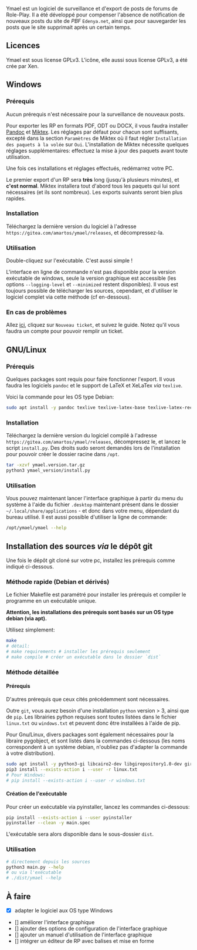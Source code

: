 Ymael est un logiciel de surveillance et d'export de posts de forums de
Role-Play. Il a été développé pour compenser l'absence de notification de
nouveaux posts du site de *PBF* `Edenya.net`, ainsi que pour sauvegarder les
posts que le site supprimait après un certain temps.

## Licences

Ymael est sous license GPLv3. L'icône, elle aussi sous license GPLv3, a été
crée par Xen.

## Windows

### Prérequis

Aucun prérequis n'est nécessaire pour la surveillance de nouveaux posts.

Pour exporter les RP en formats PDF, ODT ou DOCX, il vous faudra installer
[Pandoc](https://pandoc.org/installing.html#windows) et [Miktex](https://miktex.org/download).
Les réglages par défaut pour chacun sont suffisants, excepté dans la section
`Paramètres` de Miktex où il faut régler `Installation des paquets à la volée`
sur `Oui`. L'installation de Miktex nécessite quelques réglages
supplémentaires: effectuez la mise à jour des paquets avant toute utilisation.

Une fois ces installations et réglages effectués, redémarrez votre PC.

Le premier export d'un RP sera **très** long (jusqu'à plusieurs minutes), et
**c'est normal**. Miktex installera tout d'abord tous les paquets qui lui sont
nécessaires (et ils sont nombreux).  Les exports suivants seront bien plus
rapides.

### Installation

Téléchargez la dernière version du logiciel à l'adresse
`https://gitea.com/amartos/ymael/releases`, et décompressez-la.

### Utilisation

Double-cliquez sur l'exécutable. C'est aussi simple !

L'interface en ligne de commande n'est pas disponible pour la version
exécutable de windows, seule la version graphique est accessible (les options
`--logging-level` et `--minimized` restent disponibles). Il vous est
toujours possible de télécharger les sources, cependant, et d'utiliser le
logiciel complet via cette méthode (cf en-dessous).

### En cas de problèmes

Allez [ici](https://gitea.com/amartos/ymael/issues), cliquez sur `Nouveau ticket`, et suivez le guide.
Notez qu'il vous faudra un compte pour pouvoir remplir un ticket.

## GNU/Linux

### Prérequis

Quelques packages sont requis pour faire fonctionner l'export. Il vous faudra
les logiciels `pandoc` et le support de LaTeX et XeLaTex *via* `texlive`.

Voici la commande pour les OS type Debian:

```sh
sudo apt install -y pandoc texlive texlive-latex-base texlive-latex-recommended texlive-xetex
```

### Installation

Téléchargez la dernière version du logiciel compilé à l'adresse
`https://gitea.com/amartos/ymael/releases`, décompressez le, et lancez le script
`install.py`. Des droits sudo seront demandés lors de l'installation pour
pouvoir créer le dossier racine dans `/opt`.

```sh
tar -xzvf ymael.version.tar.gz
python3 ymael_version/install.py
```
### Utilisation

Vous pouvez maintenant lancer l'interface graphique à partir du menu du système
à l'aide du fichier `.desktop` maintenant présent dans le dossier
`~/.local/share/applications` - et donc dans votre menu, dépendant du bureau
utilisé. Il est aussi possible d'utiliser la ligne de commande:

```sh
/opt/ymael/ymael --help
```

## Installation des sources *via* le dépôt git

Une fois le dépôt git cloné sur votre pc, installez les prérequis comme indiqué
ci-dessous.

### Méthode rapide (Debian et dérivés)

Le fichier Makefile est paramétré pour installer les prérequis et compiler le
programme en un exécutable unique.

**Attention, les installations des prérequis sont basés sur un OS type debian (via apt).**

Utilisez simplement:

```sh
make
# détail:
# make requirements # installer les prérequis seulement
# make compile # créer un exécutable dans le dossier `dist`
```

### Méthode détaillée

#### Prérequis

D'autres prérequis que ceux cités précédemment sont nécessaires.

Outre `git`, vous aurez besoin d'une installation `python` version > 3, ainsi
que de `pip`.  Les librairies python requises sont toutes listées dans le
fichier `linux.txt` ou `windows.txt` et peuvent donc être installées à l'aide
de pip.

Pour Gnu/Linux, divers packages sont également nécessaires pour la libraire
pygobject, et sont listés dans la commandes ci-dessous (les noms correspondent
à un système debian, n'oubliez pas d'adapter la commande à votre distribution).

```sh
sudo apt install -y python3-gi libcairo2-dev libgirepository1.0-dev gir1.2-gtk-3.0
pip3 install --exists-action i --user -r linux.txt
# Pour Windows:
# pip install --exists-action i --user -r windows.txt
```

#### Création de l'exécutable

Pour créer un exécutable via pyinstaller, lancez les commandes ci-dessous:

```sh
pip install --exists-action i --user pyinstaller
pyinstaller --clean -y main.spec
```

L'exécutable sera alors disponible dans le sous-dossier `dist`.

### Utilisation

```sh
# directement depuis les sources
python3 main.py --help
# ou via l'exécutable
# ./dist/ymael --help
```

## À faire

  - [x] adapter le logiciel aux OS type Windows
  - [] améliorer l'interface graphique
  - [] ajouter des options de configuration de l'interface graphique
  - [] ajouter un manuel d'utilisation de l'interface graphique
  - [] intégrer un éditeur de RP avec balises et mise en forme
